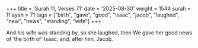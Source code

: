 +++
title = 'Surah 11, Verses 71'
date = '2025-08-30'
weight = 1544
surah = 11
ayah = 71
tags = ["birth", "gave", "good", "isaac", "jacob", "laughed", "new", "news", "standing", "wife"]
+++

And his wife was standing by, so she laughed, then We gave her good news of ˹the birth of˺ Isaac, and, after him, Jacob.